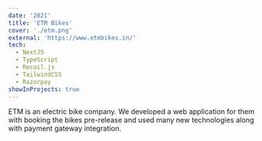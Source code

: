 ```yaml
---
date: '2021'
title: 'ETM Bikes'
cover: './etm.png'
external: 'https://www.etmbikes.in/'
tech:
  - NextJS
  - TypeScript
  - Recoil.js
  - TailwindCSS
  - Razorpay
showInProjects: true
---
```


ETM is an electric bike company. We developed a web application for them with booking the bikes pre-release and used many new technologies along with payment gateway integration.
